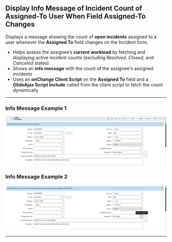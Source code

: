 ## Display Info Message of Incident Count of Assigned-To User When Field Assigned-To Changes

Displays a message showing the count of **open incidents** assigned to a user whenever the **Assigned To** field changes on the Incident form.  

- Helps assess the assignee’s **current workload** by fetching and displaying active incident counts (excluding *Resolved*, *Closed*, and *Canceled* states)
- Shows an **info message** with the count of the assignee's assigned incidents
- Uses an **onChange Client Script** on the **Assigned To** field and a **GlideAjax Script Include** called from the client script to fetch the count dynamically

---

### Info Message Example 1  
![Incident_Count_message_1](Incident_Count_message_1.png)

### Info Message Example 2  
![Incident_Count_message_2](Incident_Count_message_2.png)

---
